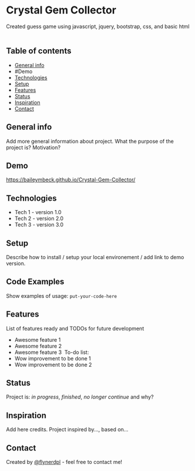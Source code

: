 # Crystal Gem Collector
Created guess game using javascript, jquery, bootstrap, css, and basic html
​
## Table of contents
* [General info](#general-info)
* #Demo
* [Technologies](#technologies)
* [Setup](#setup)
* [Features](#features)
* [Status](#status)
* [Inspiration](#inspiration)
* [Contact](#contact)
​
## General info
Add more general information about project. What the purpose of the project is? Motivation?
​
## Demo
https://baileymbeck.github.io/Crystal-Gem-Collector/
​
## Technologies
* Tech 1 - version 1.0
* Tech 2 - version 2.0
* Tech 3 - version 3.0
​
## Setup
Describe how to install / setup your local environement / add link to demo version.
​
## Code Examples
Show examples of usage:
`put-your-code-here`
​
## Features
List of features ready and TODOs for future development
* Awesome feature 1
* Awesome feature 2
* Awesome feature 3
​
To-do list:
* Wow improvement to be done 1
* Wow improvement to be done 2
​
## Status
Project is: _in progress_, _finished_, _no longer continue_ and why?
​
## Inspiration
Add here credits. Project inspired by..., based on...
​
## Contact
Created by [@flynerdpl](https://www.flynerd.pl/) - feel free to contact me!
